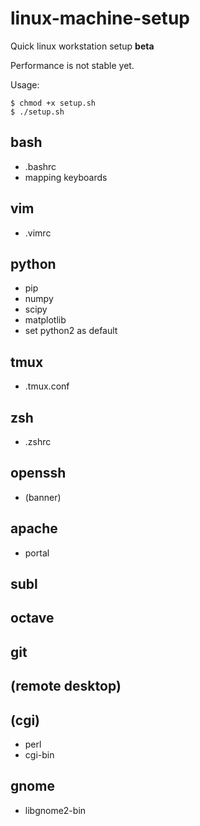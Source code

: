 # linux-machine-setup
Quick linux workstation setup **beta**

Performance is not stable yet.

Usage: 
```
$ chmod +x setup.sh
$ ./setup.sh
```

## bash
- .bashrc
- mapping keyboards

## vim
- .vimrc

## python
- pip
- numpy
- scipy
- matplotlib
- set python2 as default

## tmux
- .tmux.conf

## zsh
- .zshrc

## openssh
- (banner)

## apache
- portal

## subl

## octave

## git

## (remote desktop)

## (cgi)
- perl
- cgi-bin

## gnome
- libgnome2-bin
